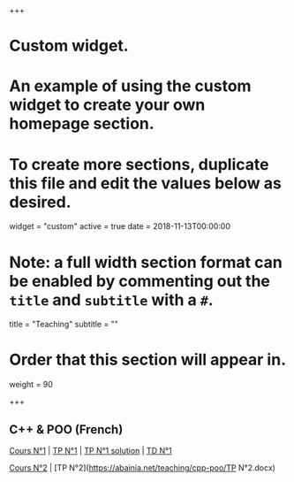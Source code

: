 
+++
# Custom widget.
# An example of using the custom widget to create your own homepage section.
# To create more sections, duplicate this file and edit the values below as desired.
widget = "custom"
active = true
date = 2018-11-13T00:00:00

# Note: a full width section format can be enabled by commenting out the `title` and `subtitle` with a `#`.
title = "Teaching"
subtitle = ""

# Order that this section will appear in.
weight = 90

+++

## C++ & POO (French)

[Cours N°1](https://abainia.net/teaching/cpp-poo/cours_1.pdf) | [TP N°1](https://abainia.net/teaching/cpp-poo/CPP_POO_TP_1.pdf) | [TP N°1 solution](https://abainia.net/teaching/cpp-poo/CPP_POO_TP_1_solution.pdf) | [TD N°1](https://abainia.net/teaching/cpp-poo/CPP_POO_TD_1.pdf)</br>

[Cours N°2](https://abainia.net/teaching/cpp-poo/cours_2.pdf) | [TP N°2](https://abainia.net/teaching/cpp-poo/TP N°2.docx)  </br>

